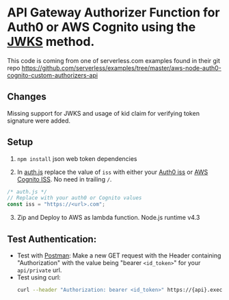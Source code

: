 # API Gateway Authorizer Function for Auth0 or AWS Cognito using the [JWKS](https://auth0.com/docs/jwks) method.

This code is coming from one of serverless.com examples found in their git repo
https://github.com/serverless/examples/tree/master/aws-node-auth0-cognito-custom-authorizers-api

## Changes

Missing support for JWKS and usage of kid claim for verifying token signature were added.

## Setup

1. `npm install` json web token dependencies

2. In [auth.js](auth.js#L10) replace the value of `iss` with either your [Auth0 iss](http://bit.ly/2hoeRXk) or [AWS Cognito ISS](http://amzn.to/2fo77UI). No need in trailing `/`.

  ```js
  /* auth.js */
  // Replace with your auth0 or Cognito values
  const iss = "https://<url>.com";
  ```

3. Zip and Deploy to AWS as lambda function. Node.js runtime v4.3

## Test Authentication:  
-  Test with [Postman](https://chrome.google.com/webstore/detail/postman/fhbjgbiflinjbdggehcddcbncdddomop?hl=en): Make a new GET request with the Header containing "Authorization" with the value being "bearer `<id_token>`" for your `api/private` url.
- Test using curl:
  ```sh
  curl --header "Authorization: bearer <id_token>" https://{api}.execute-api.{region}.amazonaws.com/api/private
  ```
